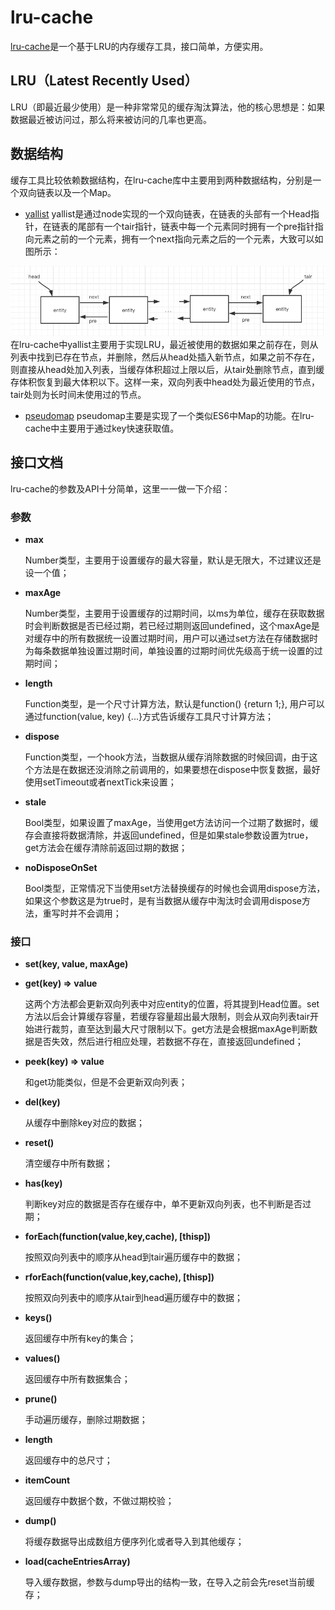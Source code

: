 # lru-cache

[lru-cache](https://github.com/isaacs/node-lru-cache)是一个基于LRU的内存缓存工具，接口简单，方便实用。

## LRU（Latest Recently Used）
LRU（即最近最少使用）是一种非常常见的缓存淘汰算法，他的核心思想是：如果数据最近被访问过，那么将来被访问的几率也更高。

## 数据结构
缓存工具比较依赖数据结构，在lru-cache库中主要用到两种数据结构，分别是一个双向链表以及一个Map。
* [yallist](https://github.com/isaacs/yallist)
yallist是通过node实现的一个双向链表，在链表的头部有一个Head指针，在链表的尾部有一个tair指针，链表中每一个元素同时拥有一个pre指针指向元素之前的一个元素，拥有一个next指向元素之后的一个元素，大致可以如图所示：

![](./img/demo1.png)
在lru-cache中yallist主要用于实现LRU，最近被使用的数据如果之前存在，则从列表中找到已存在节点，并删除，然后从head处插入新节点，如果之前不存在，则直接从head处加入列表，当缓存体积超过上限以后，从tair处删除节点，直到缓存体积恢复到最大体积以下。这样一来，双向列表中head处为最近使用的节点，tair处则为长时间未使用过的节点。
* [pseudomap](https://github.com/isaacs/pseudomap)
pseudomap主要是实现了一个类似ES6中Map的功能。在lru-cache中主要用于通过key快速获取值。
## 接口文档
lru-cache的参数及API十分简单，这里一一做一下介绍：
### 参数
* **max**

  Number类型，主要用于设置缓存的最大容量，默认是无限大，不过建议还是设一个值；
* **maxAge**

  Number类型，主要用于设置缓存的过期时间，以ms为单位，缓存在获取数据时会判断数据是否已经过期，若已经过期则返回undefined，这个maxAge是对缓存中的所有数据统一设置过期时间，用户可以通过set方法在存储数据时为每条数据单独设置过期时间，单独设置的过期时间优先级高于统一设置的过期时间；
* **length**
  
   Function类型，是一个尺寸计算方法，默认是function() {return 1;}, 用户可以通过function(value, key) {...}方式告诉缓存工具尺寸计算方法；
* **dispose**
  
  Function类型，一个hook方法，当数据从缓存消除数据的时候回调，由于这个方法是在数据还没消除之前调用的，如果要想在dispose中恢复数据，最好使用setTimeout或者nextTick来设置；
* **stale**
  
  Bool类型，如果设置了maxAge，当使用get方法访问一个过期了数据时，缓存会直接将数据清除，并返回undefined，但是如果stale参数设置为true，get方法会在缓存清除前返回过期的数据；
* **noDisposeOnSet**

  Bool类型，正常情况下当使用set方法替换缓存的时候也会调用dispose方法，如果这个参数这是为true时，是有当数据从缓存中淘汰时会调用dispose方法，重写时并不会调用；
### 接口
* **set(key, value, maxAge)**
* **get(key) => value**

  这两个方法都会更新双向列表中对应entity的位置，将其提到Head位置。set方法以后会计算缓存容量，若缓存容量超出最大限制，则会从双向列表tair开始进行裁剪，直至达到最大尺寸限制以下。get方法是会根据maxAge判断数据是否失效，然后进行相应处理，若数据不存在，直接返回undefined；

* **peek(key) => value**

  和get功能类似，但是不会更新双向列表；

* **del(key)**

  从缓存中删除key对应的数据；


* **reset()**

  清空缓存中所有数据；

* **has(key)**

  判断key对应的数据是否存在缓存中，单不更新双向列表，也不判断是否过期；

* **forEach(function(value,key,cache), [thisp])**

  按照双向列表中的顺序从head到tair遍历缓存中的数据；

* **rforEach(function(value,key,cache), [thisp])**

  按照双向列表中的顺序从tair到head遍历缓存中的数据；

* **keys()**

  返回缓存中所有key的集合；

* **values()**

  返回缓存中所有数据集合；

* **prune()**

  手动遍历缓存，删除过期数据；

* **length**

  返回缓存中的总尺寸；

* **itemCount**

  返回缓存中数据个数，不做过期校验；

* **dump()**

  将缓存数据导出成数组方便序列化或者导入到其他缓存；

* **load(cacheEntriesArray)**

  导入缓存数据，参数与dump导出的结构一致，在导入之前会先reset当前缓存；



